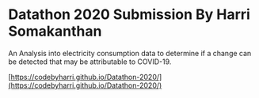 # Datathon 2020 Submission By Harri Somakanthan
An Analysis into electricity consumption data to determine if a change can be detected that may be attributable to COVID-19. 

[https://codebyharri.github.io/Datathon-2020/](https://codebyharri.github.io/Datathon-2020/)

